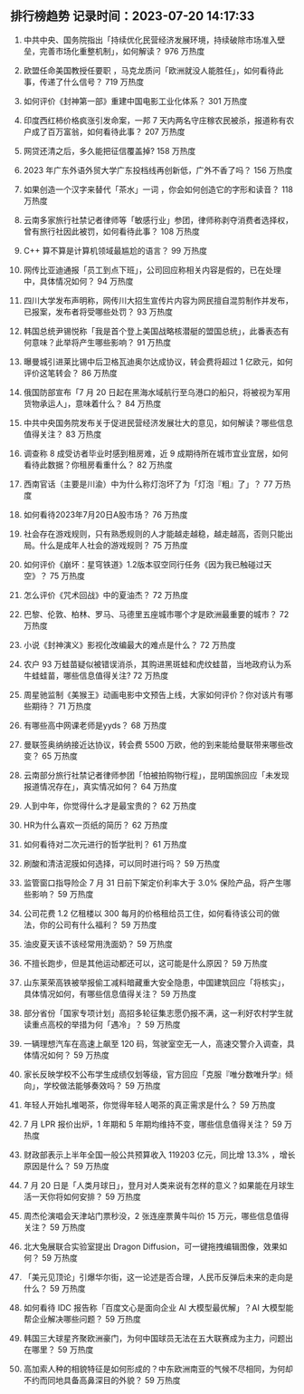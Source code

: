 
## 排行榜趋势 记录时间：2023-07-20 14:17:33
  
  1. 中共中央、国务院指出「持续优化民营经济发展环境，持续破除市场准入壁垒，完善市场化重整机制」，如何解读？ 976 万热度
    
  2. 欧盟任命美国教授任要职 ，马克龙质问「欧洲就没人能胜任」，如何看待此事，传递了什么信号？ 719 万热度
    
  3. 如何评价《封神第一部》重建中国电影工业化体系？ 301 万热度
    
  4. 印度西红柿价格疯涨引发命案，一邦 7 天内两名守庄稼农民被杀，报道称有农户成了百万富翁，如何看待此事？ 207 万热度
    
  5. 网贷还清之后，多久能把征信覆盖掉? 158 万热度
    
  6. 2023 年广东外语外贸大学广东投档线再创新低，广外不香了吗？ 156 万热度
    
  7. 如果创造一个汉字来替代「茶水」一词 ，你会如何创造它的字形和读音？ 118 万热度
    
  8. 云南多家旅行社禁记者律师等「敏感行业」参团，律师称剥夺消费者选择权，曾有旅行社因此被罚，如何看待此事？ 108 万热度
    
  9. C++ 算不算是计算机领域最尴尬的语言？ 99 万热度
    
  10. 网传比亚迪通报「员工到点下班」，公司回应称相关内容是假的，已在处理中，具体情况如何？ 94 万热度
    
  11. 四川大学发布声明称，网传川大招生宣传片内容为网民擅自混剪制作并发布，已报案，发布者将受哪些处罚？ 93 万热度
    
  12. 韩国总统尹锡悦称「我是首个登上美国战略核潜艇的盟国总统」，此番表态有何意味？此举将产生哪些影响？ 91 万热度
    
  13. 曝曼城引进莱比锡中后卫格瓦迪奥尔达成协议，转会费将超过 1 亿欧元，如何评价这笔转会？ 86 万热度
    
  14. 俄国防部宣布「7 月 20 日起在黑海水域航行至乌港口的船只，将被视为军用货物承运人」，意味着什么？ 84 万热度
    
  15. 中共中央国务院发布关于促进民营经济发展壮大的意见，如何解读？哪些信息值得关注？ 83 万热度
    
  16. 调查称 8 成受访者毕业时感到租房难，近 9 成期待所在城市宜业宜居，如何看待此数据？你租房看重什么？ 82 万热度
    
  17. 西南官话（主要是川渝）中为什么称灯泡坏了为「灯泡『粗』了」？ 77 万热度
    
  18. 如何看待2023年7月20日A股市场？ 76 万热度
    
  19. 社会存在游戏规则，只有熟悉规则的人才能越走越稳，越走越高，否则只能出局。什么是成年人社会的游戏规则？ 75 万热度
    
  20. 如何评价《崩坏：星穹铁道》1.2版本驭空同行任务《因为我已触碰过天空》？ 75 万热度
    
  21. 怎么评价《咒术回战》中的夏油杰？ 72 万热度
    
  22. 巴黎、伦敦、柏林、罗马、马德里五座城市哪个才是欧洲最重要的城市？ 72 万热度
    
  23. 小说《封神演义》影视化改编最大的难点是什么？ 72 万热度
    
  24. 农户 93 万蛙苗疑似被错误消杀，其购进黑斑蛙和虎纹蛙苗，当地政府认为系牛蛙蛙苗，哪些信息值得关注? 72 万热度
    
  25. 周星驰监制《美猴王》动画电影中文预告上线，大家如何评价？你对该片有哪些期待？ 71 万热度
    
  26. 有哪些高中网课老师是yyds？ 68 万热度
    
  27. 曼联签奥纳纳接近达协议，转会费 5500 万欧，他的到来能给曼联带来哪些改变？ 65 万热度
    
  28. 云南部分旅行社禁记者律师参团「怕被拍购物行程」，昆明国旅回应「未发现报道情况存在」，真实情况如何？ 64 万热度
    
  29. 人到中年，你觉得什么才是最宝贵的？ 62 万热度
    
  30. HR为什么喜欢一页纸的简历？ 62 万热度
    
  31. 如何看待对二次元进行的哲学批判？ 61 万热度
    
  32. 刷酸和清洁泥膜如何选择，可以同时进行吗？ 59 万热度
    
  33. 监管窗口指导险企 7 月 31 日前下架定价利率大于 3.0% 保险产品，将产生哪些影响？ 59 万热度
    
  34. 公司花费 1.2 亿租楼以 300 每月的价格租给员工住，如何看待该公司的做法，你的公司有什么福利？ 59 万热度
    
  35. 油皮夏天该不该经常用洗面奶？ 59 万热度
    
  36. 不擅长跑步，但是其他运动都还可以，这可能是什么原因？ 59 万热度
    
  37. 山东莱荣高铁被举报偷工减料暗藏重大安全隐患，中国建筑回应「将核实」，具体情况如何，有哪些信息值得关注？ 59 万热度
    
  38. 部分省份「国家专项计划」高招多轮征集志愿仍报不满，这一利好农村学生就读重点高校的举措为何「遇冷」？ 59 万热度
    
  39. 一辆理想汽车在高速上飙至 120 码，驾驶室空无一人，高速交警介入调查，具体情况如何？ 59 万热度
    
  40. 家长反映学校不公布学生成绩仅划等级，官方回应「克服『唯分数唯升学』倾向」，学校做法能够奏效吗？ 59 万热度
    
  41. 年轻人开始扎堆喝茶，你觉得年轻人喝茶的真正需求是什么？ 59 万热度
    
  42. 7 月 LPR 报价出炉，1 年期和 5 年期均维持不变，哪些信息值得关注？ 59 万热度
    
  43. 财政部表示上半年全国一般公共预算收入 119203 亿元，同比增 13.3% ，增长原因是什么？ 59 万热度
    
  44. 7 月 20 日是「人类月球日」，登月对人类来说有怎样的意义？如果能在月球生活一天你将如何安排？ 59 万热度
    
  45. 周杰伦演唱会天津站门票秒没，2 张连座票黄牛叫价 15 万元，哪些信息值得关注？ 59 万热度
    
  46. 北大兔展联合实验室提出 Dragon Diffusion，可一键拖拽编辑图像，效果如何？ 59 万热度
    
  47. 「美元见顶论」引爆华尔街，这一论述是否合理，人民币反弹后未来的走向是什么？ 59 万热度
    
  48. 如何看待 IDC 报告称「百度文心是面向企业 AI 大模型最优解」？AI 大模型能帮企业解决哪些问题？ 59 万热度
    
  49. 韩国三大球星齐聚欧洲豪门，为何中国球员无法在五大联赛成为主力，问题出在哪里？ 59 万热度
    
  50. 高加索人种的相貌特征是如何形成的？中东欧洲南亚的气候不尽相同，为何却不约而同地具备高鼻深目的外貌？ 59 万热度
    